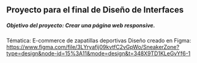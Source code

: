 ## Proyecto para el final de Diseño de Interfaces
##### Objetivo del proyecto: Crear una página web responsive.

Tématica: E-commerce de zapatillas deportivas
Diseño creado en Figma: https://www.figma.com/file/3LYryafij09kvtfC2vGpWo/SneakerZone?type=design&node-id=15%3A11&mode=design&t=348X9TD1KLeGvYf6-1
